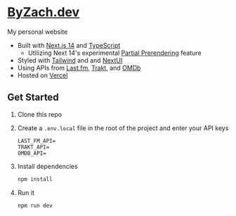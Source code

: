
# [ByZach.dev](https://byzach.dev)

My personal website

- Built with [Next.js 14](https://nextjs.org) and [TypeScript](https://www.typescriptlang.org)
  - Utilizing Next 14's experimental [Partial Prerendering](https://vercel.com/blog/partial-prerendering-with-next-js-creating-a-new-default-rendering-model#try-ppr-on-vercel-today) feature
- Styled with [Tailwind](https://tailwindcss.com) and and [NextUI](https://nextui.org/)
- Using APIs from [Last.fm](https://www.last.fm/api), [Trakt](https://trakt.docs.apiary.io/), and [OMDb](https://www.omdbapi.com/)
- Hosted on [Vercel](https://vercel.com/)

## Get Started

1. Clone this repo
2. Create a `.env.local` file in the root of the project and enter your API keys

   ```shell
   LAST_FM_API=
   TRAKT_API=
   OMDB_API=
   ```
3. Install dependencies

   ```bash
   npm install
   ```
4. Run it

   ```bash
   npm run dev
   ```
